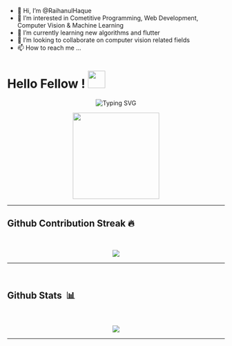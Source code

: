 - 👋 Hi, I’m @RaihanulHaque
- 👀 I’m interested in Cometitive Programming, Web Development, Computer Vision & Machine Learning
- 🌱 I’m currently learning new algorithms and flutter
- 💞️ I’m looking to collaborate on computer vision related fields
- 📫 How to reach me ...

<!---
RaihanulHaque/RaihanulHaque is a ✨ special ✨ repository because its `README.md` (this file) appears on your GitHub profile.
You can click the Preview link to take a look at your changes.
--->
<h1> Hello Fellow <Coders/>! <img src = "https://raw.githubusercontent.com/MartinHeinz/MartinHeinz/master/wave.gif" width = 40px> </h1>
<p align='center'>
<img src="https://readme-typing-svg.herokuapp.com?font=Fira+Code&weight=500&size=21&duration=4600&pause=990&center=true&vCenter=true&width=435&lines=%40RaihanulHaque;I'm+Raihanul+Haque+Rahi;Mechatronics+Engineering+Student;Competitve+Programmer" alt="Typing SVG" />
</p>
<p align='center'>
<img src="https://media.giphy.com/media/QvpqTCiEcwtvx6wwJK/giphy.gif" width="200" height="200" frameBorder="0" class="giphy-embed" allowFullScreen></img></p>
<hr>
<!-- <br>
<p align='center'>
<!-- <img src="https://komarev.com/ghpvc/?username=chinmay29hub">&nbsp;&nbsp;&nbsp;&nbsp; -->
<!-- <img src="https://img.shields.io/github/followers/chinmay29hub?style=social">&nbsp;&nbsp;&nbsp;&nbsp; -->
<!-- <img src="https://visitor-badge.glitch.me/badge?page_id=chinmay29hub.visitor-badge"> -->
<!-- </p> -->
<!-- <br> --> 

## Github Contribution Streak 🔥 
<br>
<p align='center'><img src="https://github-readme-streak-stats.herokuapp.com?user=chinmay29hub&theme=black-ice&hide_border=true&date_format=M%20j%5B%2C%20Y%5D"></p>

<hr><br>

## Github Stats &nbsp;📊
<br>
<p align='center'>
<img src="https://github-readme-stats.vercel.app/api?username=RaihanulHaque&show_icons=true&theme=github_dark">
</p>
<hr>
